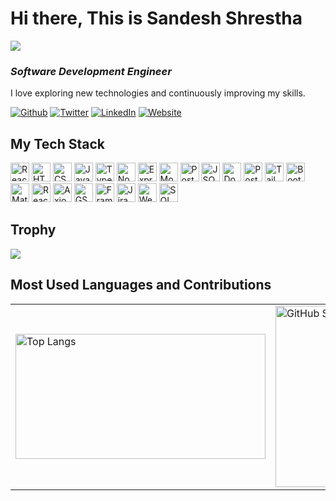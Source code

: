 # Hi there, This is Sandesh Shrestha

![](https://komarev.com/ghpvc/?username=yoursandeshshrestha&color=green)

### <em>Software Development Engineer</em> 
I love exploring new technologies and continuously improving my skills. 
<p>
  <a href="mailto:yoursandeshshrestha@gmail.com" target="_blank"><img alt="Github" src="https://img.shields.io/badge/Gmail-%2312100E.svg?&style=for-the-badge&logo=Gmail&logoColor=white" /></a> 
  <a href="https://x.com/yoursandeshdev" target="_blank"><img alt="Twitter" src="https://img.shields.io/badge/twitter-ffffff.svg?&style=for-the-badge&logo=X&logoColor=black" /></a> 
  <a href="https://www.linkedin.com/in/sandeshshresthadev/" target="_blank"><img alt="LinkedIn" src="https://img.shields.io/badge/linkedin-%230077B5.svg?&style=for-the-badge&logo=linkedin&logoColor=white" /></a> 
  <a href="https://sandeshshrestha.vercel.app/" target="_blank"><img alt="Website" src="https://img.shields.io/badge/Website-000000.svg?&style=for-the-badge&logo=Google-chrome&logoColor=white&backgroundColor=black" /></a>
</p>

## My Tech Stack
<p>
  <img alt="React" src="https://img.shields.io/badge/-React-45b8d8?style=flat-square&logo=react&logoColor=white" height="30px" />
  <img alt="HTML" src="https://img.shields.io/badge/-HTML-E34F26?style=flat-square&logo=html5&logoColor=white" height="30px" />
  <img alt="CSS" src="https://img.shields.io/badge/-CSS-1572B6?style=flat-square&logo=css3&logoColor=white" height="30px" />
  <img alt="JavaScript" src="https://img.shields.io/badge/-JavaScript-F7DF1E?style=flat-square&logo=javascript&logoColor=black" height="30px" />
  <img alt="TypeScript" src="https://img.shields.io/badge/-TypeScript-3178C6?style=flat-square&logo=typescript&logoColor=white" height="30px" />
  <img alt="Node.js" src="https://img.shields.io/badge/-Node.js-339933?style=flat-square&logo=node.js&logoColor=white" height="30px" />
  <img alt="Express" src="https://img.shields.io/badge/-Express-000000?style=flat-square&logo=express&logoColor=white" height="30px" />
  <img alt="MongoDB" src="https://img.shields.io/badge/-MongoDB-47A248?style=flat-square&logo=mongodb&logoColor=white" height="30px" />
  <img alt="PostgreSQL" src="https://img.shields.io/badge/-PostgreSQL-336791?style=flat-square&logo=postgresql&logoColor=white" height="30px" />
  <img alt="JSON Web Tokens" src="https://img.shields.io/badge/-JSON%20Web%20Tokens-000000?style=flat-square&logo=json-web-tokens&logoColor=white" height="30px" />
  <img alt="Docker" src="https://img.shields.io/badge/-Docker-2496ED?style=flat-square&logo=docker&logoColor=white" height="30px" />
  <img alt="Postman" src="https://img.shields.io/badge/-Postman-FF6C37?style=flat-square&logo=postman&logoColor=white" height="30px" />
  <img alt="Tailwind CSS" src="https://img.shields.io/badge/-Tailwind%20CSS-06B6D4?style=flat-square&logo=tailwind-css&logoColor=white" height="30px" />
  <img alt="Bootstrap" src="https://img.shields.io/badge/-Bootstrap-7952B3?style=flat-square&logo=bootstrap&logoColor=white" height="30px" />
  <img alt="Material-UI" src="https://img.shields.io/badge/-Material--UI-0081CB?style=flat-square&logo=mui&logoColor=white" height="30px" />
  <img alt="React Icons" src="https://img.shields.io/badge/-React%20Icons-61DAFB?style=flat-square&logo=react-icons&logoColor=white" height="30px" />
  <img alt="Axios" src="https://img.shields.io/badge/-Axios-5A29E4?style=flat-square&logo=axios&logoColor=white" height="30px" />
  <img alt="GSAP" src="https://img.shields.io/badge/-GSAP-88CE02?style=flat-square&logo=greensock&logoColor=white" height="30px" />
  <img alt="Framer Motion" src="https://img.shields.io/badge/-Framer%20Motion-0055FF?style=flat-square&logo=framer&logoColor=white" height="30px" />
  <img alt="Jira" src="https://img.shields.io/badge/-Jira-0052CC?style=flat-square&logo=jira&logoColor=white" height="30px" />
  <img alt="WebSocket" src="https://img.shields.io/badge/-WebSocket-000000?style=flat-square&logo=websocket&logoColor=white" height="30px" />
  <img alt="SQL" src="https://img.shields.io/badge/-mySQL-4479A1?style=flat-square&logo=mysql&logoColor=white" height="30px" />
</p>


## Trophy
![](https://github-profile-trophy.vercel.app/?username=yoursandeshshrestha&theme=darkhub)

## Most Used Languages and Contributions

<table>
  <tr>
    <td>
      <img src="https://github-readme-stats.vercel.app/api/top-langs/?username=yoursandeshshrestha&layout=compact&theme=radical" alt="Top Langs" width="400" height="200"/>
    </td>
    <td>
      <img src="https://streak-stats.demolab.com/?user=yoursandeshshrestha&theme=radical" alt="GitHub Streak" width="510" height="290"/>
    </td>
  </tr>
</table>











